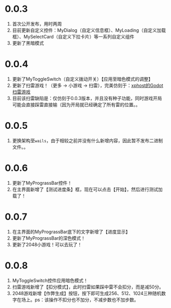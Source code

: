# 0.0.3

1. 首次公开发布，用时两周
2. 目前更新自定义控件：MyDialog（自定义信息框）、MyLoading（自定义加载框）、MySelectCard（自定义下拉卡片）等一系列自定义组件
3. 更新了黑暗模式

# 0.0.4

1. 更新了MyToggleSwitch（自定义拨动开关）【应用至暗色模式的调整】
2. 更新了扫雷游戏！（更多 -> 小游戏 -> 扫雷），完美仿刻于：[xphost的Godot扫雷游戏](https://github.com/xphost008/Godot-Minesweeper)
3. 目前该扫雷缺陷是：仅仿刻于0.0.3版本，并且没有种子功能，同时游戏开局可能会直接踩雷直接输（因为开局就已经确定了所有雷的位置。。

# 0.0.5

1. 更换架构至`wails`，由于相较之前并没有什么新增内容，因此暂不发布二进制文件。。

# 0.0.6

1. 更新了MyPrograssBar控件！
2. 在主界面新增了【测试进度条】框，现在可以点击【开始】，然后进行测试加载了！

# 0.0.7

1. 在主界面的MyPrograssBar底下的文字新增了【进度显示】
2. 更新了MyPrograssBar的深色模式！
3. 更新了2048小游戏！可以去玩了！

# 0.0.8

1. MyToggleSwitch控件应用暗色模式！
2. 扫雷游戏新增了【扣分模式】，此时扫雷如果踩中雷不会扣分，而是减50分。
3. 2048游戏新增【作弊生成】按钮，按下即可生成256、512、1024三种随机数字在场上。ps：该操作不扣分也不加分，不减步数也不加步数。